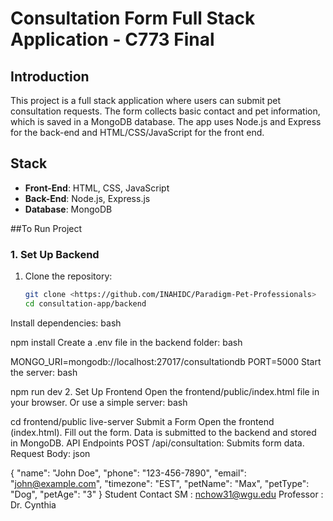 # Consultation Form Full Stack Application - C773 Final

## Introduction
This project is a full stack application where users can submit pet consultation requests. The form collects basic contact and pet information, which is saved in a MongoDB database. The app uses Node.js and Express for the back-end and HTML/CSS/JavaScript for the front end.

## Stack
- **Front-End**: HTML, CSS, JavaScript
- **Back-End**: Node.js, Express.js
- **Database**: MongoDB

##To Run Project

### 1. Set Up Backend
1. Clone the repository:
   ```bash
   git clone <https://github.com/INAHIDC/Paradigm-Pet-Professionals>
   cd consultation-app/backend
Install dependencies:
bash

npm install
Create a .env file in the backend folder:
bash

MONGO_URI=mongodb://localhost:27017/consultationdb
PORT=5000
Start the server:
bash

npm run dev
2. Set Up Frontend
Open the frontend/public/index.html file in your browser.
Or use a simple server:
bash

cd frontend/public
live-server
Submit a Form
Open the frontend (index.html).
Fill out the form.
Data is submitted to the backend and stored in MongoDB.
API Endpoints
POST /api/consultation: Submits form data.
Request Body:
json

{
  "name": "John Doe",
  "phone": "123-456-7890",
  "email": "john@example.com",
  "timezone": "EST",
  "petName": "Max",
  "petType": "Dog",
  "petAge": "3"
}
Student Contact
SM : nchow31@wgu.edu
Professor : Dr. Cynthia 






